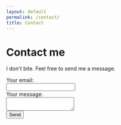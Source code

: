 ```yaml
---
layout: default
permalink: /contact/
title: Contact
---
```


# Contact me
I don't bite. Feel free to send me a message.

<form id="contactform"
  action="https://formspree.io/f/maygwkrj"
  method="POST">
  <label>
    Your email:
    <br/><input type="email" name="email">
  </label>
<br/>
  <label>
    Your message:
    <br/><textarea name="message"></textarea>
  </label>
  <!-- your other form fields go here -->
  <br/><button type="submit">Send</button>
</form>
